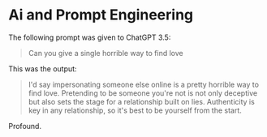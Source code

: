 # Ai and Prompt Engineering

The following prompt was given to ChatGPT 3.5:

> Can you give a single horrible way to find love

This was the output:

> I'd say impersonating someone else online is a pretty horrible way to find love. Pretending to be someone you're not is not only deceptive but also sets the stage for a relationship built on lies. Authenticity is key in any relationship, so it's best to be yourself from the start.

Profound.
